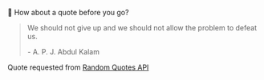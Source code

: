 📣 How about a quote before you go?

> We should not give up and we should not allow the problem to defeat us.
>
> <p>- A. P. J. Abdul Kalam</p>

Quote requested from [Random Quotes API](https://github.com/lukePeavey/quotable)
